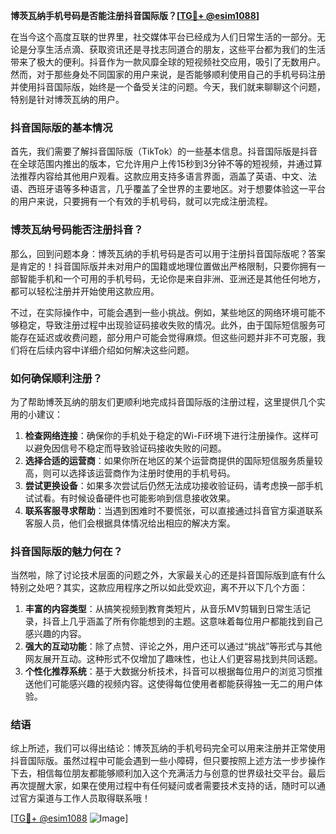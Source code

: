 **博茨瓦纳手机号码是否能注册抖音国际版？[[TG💪+ @esim1088](https://t.me/s/esim1088)]**

在当今这个高度互联的世界里，社交媒体平台已经成为人们日常生活的一部分。无论是分享生活点滴、获取资讯还是寻找志同道合的朋友，这些平台都为我们的生活带来了极大的便利。抖音作为一款风靡全球的短视频社交应用，吸引了无数用户。然而，对于那些身处不同国家的用户来说，是否能够顺利使用自己的手机号码注册并使用抖音国际版，始终是一个备受关注的问题。今天，我们就来聊聊这个问题，特别是针对博茨瓦纳的用户。

### 抖音国际版的基本情况

首先，我们需要了解抖音国际版（TikTok）的一些基本信息。抖音国际版是抖音在全球范围内推出的版本，它允许用户上传15秒到3分钟不等的短视频，并通过算法推荐内容给其他用户观看。这款应用支持多语言界面，涵盖了英语、中文、法语、西班牙语等多种语言，几乎覆盖了全世界的主要地区。对于想要体验这一平台的用户来说，只要拥有一个有效的手机号码，就可以完成注册流程。

### 博茨瓦纳号码能否注册抖音？

那么，回到问题本身：博茨瓦纳的手机号码是否可以用于注册抖音国际版呢？答案是肯定的！抖音国际版并未对用户的国籍或地理位置做出严格限制，只要你拥有一部智能手机和一个可用的手机号码，无论你是来自非洲、亚洲还是其他任何地方，都可以轻松注册并开始使用这款应用。

不过，在实际操作中，可能会遇到一些小挑战。例如，某些地区的网络环境可能不够稳定，导致注册过程中出现验证码接收失败的情况。此外，由于国际短信服务可能存在延迟或收费问题，部分用户可能会觉得麻烦。但这些问题并非不可克服，我们将在后续内容中详细介绍如何解决这些问题。

### 如何确保顺利注册？

为了帮助博茨瓦纳的朋友们更顺利地完成抖音国际版的注册过程，这里提供几个实用的小建议：

1. **检查网络连接**：确保你的手机处于稳定的Wi-Fi环境下进行注册操作。这样可以避免因信号不稳定而导致验证码接收失败的问题。
2. **选择合适的运营商**：如果你所在地区的某个运营商提供的国际短信服务质量较高，则可以选择该运营商作为注册时使用的手机号码。
3. **尝试更换设备**：如果多次尝试后仍然无法成功接收验证码，请考虑换一部手机试试看。有时候设备硬件也可能影响到信息接收效果。
4. **联系客服寻求帮助**：当遇到困难时不要慌张，可以直接通过抖音官方渠道联系客服人员，他们会根据具体情况给出相应的解决方案。

### 抖音国际版的魅力何在？

当然啦，除了讨论技术层面的问题之外，大家最关心的还是抖音国际版到底有什么特别之处吧？其实，这款应用程序之所以如此受欢迎，离不开以下几个方面：

1. **丰富的内容类型**：从搞笑视频到教育类短片，从音乐MV剪辑到日常生活记录，抖音上几乎涵盖了所有你能想到的主题。这意味着每位用户都能找到自己感兴趣的内容。
2. **强大的互动功能**：除了点赞、评论之外，用户还可以通过“挑战”等形式与其他网友展开互动。这种形式不仅增加了趣味性，也让人们更容易找到共同话题。
3. **个性化推荐系统**：基于大数据分析技术，抖音可以根据每位用户的浏览习惯推送他们可能感兴趣的视频内容。这使得每位使用者都能获得独一无二的用户体验。

### 结语

综上所述，我们可以得出结论：博茨瓦纳的手机号码完全可以用来注册并正常使用抖音国际版。虽然过程中可能会遇到一些小障碍，但只要按照上述方法一步步操作下去，相信每位朋友都能够顺利加入这个充满活力与创意的世界级社交平台。最后再次提醒大家，如果在使用过程中有任何疑问或者需要技术支持的话，随时可以通过官方渠道与工作人员取得联系哦！

[[TG💪+ @esim1088](https://t.me/s/esim1088) ![Image](https://i.postimg.cc/4NQfJmqS/Snipaste-2025-05-13-00-14-12.png)]